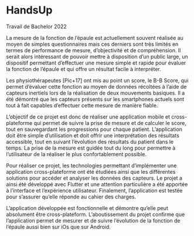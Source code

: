 # HandsUp

Travail de Bachelor 2022

La mesure de la fonction de l’épaule est actuellement souvent réalisée au moyen de simples questionnaires mais ces derniers sont très limités en termes de performance de mesure, d’objectivité et de compréhension. Il serait alors intéressant de pouvoir mettre à disposition d’un public large, un dispositif permettant d’effectuer une mesure simple et rapide pour évaluer la fonction de l’épaule et qui offre un résultat facile à interpréter.

Les physiothérapeutes [Pic+17] ont mis au point un score, le B-B Score, qui permet d’évaluer cette fonction au moyen de données récoltées à l’aide de capteurs inertiels lors de la réalisation de deux mouvements basiques. Il a été démontré que les capteurs présents sur les smartphones actuels sont tout à fait capables d’effectuer cette mesure de manière fiable.

L’objectif de ce projet est donc de réaliser une application mobile et cross-plateforme qui permet de suivre la prise de mesure et de calculer le score, tout en sauvegardant les progressions pour chaque patient. L’application doit être simple d’utilisation et doit offrir une interprétation des résultats accessible, tout en suivant l’évolution des résultats du patient dans le temps. La prise de la mesure est guidée tout du long pour permettre à l’utilisateur de la réaliser le plus confortablement possible.

Pour réaliser ce projet, les technologies permettant d’implémenter une application cross-plateforme ont été étudiées ainsi que les différentes solutions pour accéder et analyser les données des capteurs. Le projet a ainsi été développé avec Flutter et une attention particulière a été apportée à l’interface et l’expérience utilisateur. Finalement, l’application est testée pour s’assurer qu’elle réponde au cahier des
charges.

L’application développée est fonctionnelle et démontre qu’elle peut absolument être cross-plateform. L’aboutissement du projet confirme que l’application permet de mesurer et de suivre l’évolution de la fonction de l’épaule aussi bien sur iOs que sur Android.
